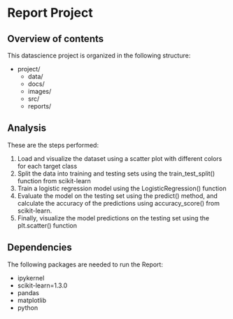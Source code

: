 # Report Project

## Overview of contents
This datascience project is organized in the following structure:
<ul>
    <li>project/
        <ul>
           <li> data/</li>
            <li>docs/</li>
            <li>images/</li>
            <li>src/</li>
            <li>reports/</li> 
        </ul>
    </li>
</ul>

## Analysis
These are the steps performed:
<ol>
    <li>Load and visualize the dataset using a scatter plot with different colors for each target class</li>
    <li>Split the data into training and testing sets using the train_test_split() function from scikit-learn</li>
    <li>Train a logistic regression model using the LogisticRegression() function</li>
    <li>Evaluate the model on the testing set using the predict() method, and calculate the accuracy of the predictions using accuracy_score() from scikit-learn.</li>
    <li>Finally, visualize the model predictions on the testing set using the plt.scatter() function</li>
</ol>

## Dependencies
The following packages are needed to run the Report: 
  - ipykernel
  - scikit-learn=1.3.0
  - pandas
  - matplotlib
  - python

